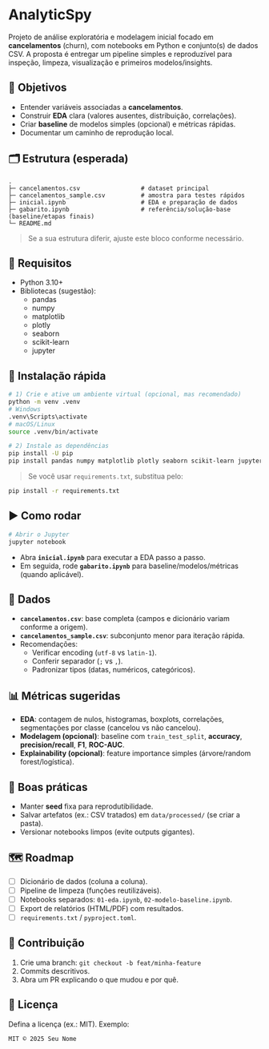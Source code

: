 # AnalyticSpy

Projeto de análise exploratória e modelagem inicial focado em **cancelamentos** (churn), com notebooks em Python e conjunto(s) de dados CSV. A proposta é entregar um pipeline simples e reproduzível para inspeção, limpeza, visualização e primeiros modelos/insights.

## 🎯 Objetivos
- Entender variáveis associadas a **cancelamentos**.
- Construir **EDA** clara (valores ausentes, distribuição, correlações).
- Criar **baseline** de modelos simples (opcional) e métricas rápidas.
- Documentar um caminho de reprodução local.

## 🗂 Estrutura (esperada)
```
.
├─ cancelamentos.csv                 # dataset principal
├─ cancelamentos_sample.csv          # amostra para testes rápidos
├─ inicial.ipynb                     # EDA e preparação de dados
├─ gabarito.ipynb                    # referência/solução-base (baseline/etapas finais)
└─ README.md
```

> Se a sua estrutura diferir, ajuste este bloco conforme necessário.

## 🔧 Requisitos
- Python 3.10+
- Bibliotecas (sugestão):
  - pandas
  - numpy
  - matplotlib
  - plotly
  - seaborn
  - scikit-learn
  - jupyter

## 🚀 Instalação rápida
```bash
# 1) Crie e ative um ambiente virtual (opcional, mas recomendado)
python -m venv .venv
# Windows
.venv\Scripts\activate
# macOS/Linux
source .venv/bin/activate

# 2) Instale as dependências
pip install -U pip
pip install pandas numpy matplotlib plotly seaborn scikit-learn jupyter
```

> Se você usar `requirements.txt`, substitua pelo:
```bash
pip install -r requirements.txt
```

## ▶️ Como rodar
```bash
# Abrir o Jupyter
jupyter notebook
```
- Abra **`inicial.ipynb`** para executar a EDA passo a passo.
- Em seguida, rode **`gabarito.ipynb`** para baseline/modelos/métricas (quando aplicável).

## 🧪 Dados
- **`cancelamentos.csv`**: base completa (campos e dicionário variam conforme a origem).
- **`cancelamentos_sample.csv`**: subconjunto menor para iteração rápida.
- Recomendações:
  - Verificar encoding (`utf-8` vs `latin-1`).
  - Conferir separador (`;` vs `,`).
  - Padronizar tipos (datas, numéricos, categóricos).

## 📊 Métricas sugeridas
- **EDA**: contagem de nulos, histogramas, boxplots, correlações, segmentações por classe (cancelou vs não cancelou).
- **Modelagem (opcional)**: baseline com `train_test_split`, **accuracy**, **precision/recall**, **F1**, **ROC-AUC**.
- **Explainability (opcional)**: feature importance simples (árvore/random forest/logística).

## 🧱 Boas práticas
- Manter **seed** fixa para reprodutibilidade.
- Salvar artefatos (ex.: CSV tratados) em `data/processed/` (se criar a pasta).
- Versionar notebooks limpos (evite outputs gigantes).

## 🗺 Roadmap
- [ ] Dicionário de dados (coluna a coluna).
- [ ] Pipeline de limpeza (funções reutilizáveis).
- [ ] Notebooks separados: `01-eda.ipynb`, `02-modelo-baseline.ipynb`.
- [ ] Export de relatórios (HTML/PDF) com resultados.
- [ ] `requirements.txt` / `pyproject.toml`.

## 🤝 Contribuição
1. Crie uma branch: `git checkout -b feat/minha-feature`
2. Commits descritivos.
3. Abra um PR explicando o que mudou e por quê.

## 📄 Licença
Defina a licença (ex.: MIT). Exemplo:
```
MIT © 2025 Seu Nome
```
